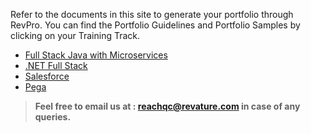 Refer to the documents in this site to generate your portfolio through RevPro. You can find the Portfolio Guidelines and Portfolio Samples by clicking on your Training Track.

- [Full Stack Java with Microservices](./javams-guidelines.md)
- [.NET Full Stack](./dotnet-guidelines.md)
- [Salesforce](./salesforce-guidelines.md)
- [Pega](./pega-guidelines.md)




> **Feel free to email us at : [reachqc@revature.com](mailto:reachqc@revature.com) in case of any queries.**
